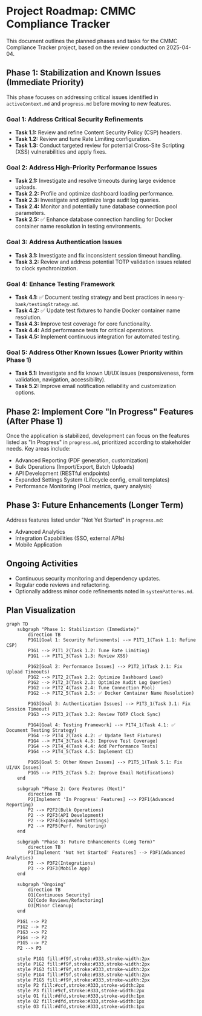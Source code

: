 # Project Roadmap: CMMC Compliance Tracker

This document outlines the planned phases and tasks for the CMMC Compliance Tracker project, based on the review conducted on 2025-04-04.

## Phase 1: Stabilization and Known Issues (Immediate Priority)

This phase focuses on addressing critical issues identified in `activeContext.md` and `progress.md` before moving to new features.

### Goal 1: Address Critical Security Refinements
*   **Task 1.1:** Review and refine Content Security Policy (CSP) headers.
*   **Task 1.2:** Review and tune Rate Limiting configuration.
*   **Task 1.3:** Conduct targeted review for potential Cross-Site Scripting (XSS) vulnerabilities and apply fixes.

### Goal 2: Address High-Priority Performance Issues
*   **Task 2.1:** Investigate and resolve timeouts during large evidence uploads.
*   **Task 2.2:** Profile and optimize dashboard loading performance.
*   **Task 2.3:** Investigate and optimize large audit log queries.
*   **Task 2.4:** Monitor and potentially tune database connection pool parameters.
*   **Task 2.5:** ✅ Enhance database connection handling for Docker container name resolution in testing environments.

### Goal 3: Address Authentication Issues
*   **Task 3.1:** Investigate and fix inconsistent session timeout handling.
*   **Task 3.2:** Review and address potential TOTP validation issues related to clock synchronization.

### Goal 4: Enhance Testing Framework
*   **Task 4.1:** ✅ Document testing strategy and best practices in `memory-bank/testingStrategy.md`.
*   **Task 4.2:** ✅ Update test fixtures to handle Docker container name resolution.
*   **Task 4.3:** Improve test coverage for core functionality.
*   **Task 4.4:** Add performance tests for critical operations.
*   **Task 4.5:** Implement continuous integration for automated testing.

### Goal 5: Address Other Known Issues (Lower Priority within Phase 1)
*   **Task 5.1:** Investigate and fix known UI/UX issues (responsiveness, form validation, navigation, accessibility).
*   **Task 5.2:** Improve email notification reliability and customization options.

## Phase 2: Implement Core "In Progress" Features (After Phase 1)

Once the application is stabilized, development can focus on the features listed as "In Progress" in `progress.md`, prioritized according to stakeholder needs. Key areas include:

*   Advanced Reporting (PDF generation, customization)
*   Bulk Operations (Import/Export, Batch Uploads)
*   API Development (RESTful endpoints)
*   Expanded Settings System (Lifecycle config, email templates)
*   Performance Monitoring (Pool metrics, query analysis)

## Phase 3: Future Enhancements (Longer Term)

Address features listed under "Not Yet Started" in `progress.md`:

*   Advanced Analytics
*   Integration Capabilities (SSO, external APIs)
*   Mobile Application

## Ongoing Activities

*   Continuous security monitoring and dependency updates.
*   Regular code reviews and refactoring.
*   Optionally address minor code refinements noted in `systemPatterns.md`.

## Plan Visualization

```mermaid
graph TD
    subgraph "Phase 1: Stabilization (Immediate)"
        direction TB
        P1G1[Goal 1: Security Refinements] --> P1T1_1(Task 1.1: Refine CSP)
        P1G1 --> P1T1_2(Task 1.2: Tune Rate Limiting)
        P1G1 --> P1T1_3(Task 1.3: Review XSS)

        P1G2[Goal 2: Performance Issues] --> P1T2_1(Task 2.1: Fix Upload Timeouts)
        P1G2 --> P1T2_2(Task 2.2: Optimize Dashboard Load)
        P1G2 --> P1T2_3(Task 2.3: Optimize Audit Log Queries)
        P1G2 --> P1T2_4(Task 2.4: Tune Connection Pool)
        P1G2 --> P1T2_5(Task 2.5: ✅ Docker Container Name Resolution)

        P1G3[Goal 3: Authentication Issues] --> P1T3_1(Task 3.1: Fix Session Timeout)
        P1G3 --> P1T3_2(Task 3.2: Review TOTP Clock Sync)

        P1G4[Goal 4: Testing Framework] --> P1T4_1(Task 4.1: ✅ Document Testing Strategy)
        P1G4 --> P1T4_2(Task 4.2: ✅ Update Test Fixtures)
        P1G4 --> P1T4_3(Task 4.3: Improve Test Coverage)
        P1G4 --> P1T4_4(Task 4.4: Add Performance Tests)
        P1G4 --> P1T4_5(Task 4.5: Implement CI)

        P1G5[Goal 5: Other Known Issues] --> P1T5_1(Task 5.1: Fix UI/UX Issues)
        P1G5 --> P1T5_2(Task 5.2: Improve Email Notifications)
    end

    subgraph "Phase 2: Core Features (Next)"
        direction TB
        P2[Implement 'In Progress' Features] --> P2F1(Advanced Reporting)
        P2 --> P2F2(Bulk Operations)
        P2 --> P2F3(API Development)
        P2 --> P2F4(Expanded Settings)
        P2 --> P2F5(Perf. Monitoring)
    end

    subgraph "Phase 3: Future Enhancements (Long Term)"
        direction TB
        P3[Implement 'Not Yet Started' Features] --> P3F1(Advanced Analytics)
        P3 --> P3F2(Integrations)
        P3 --> P3F3(Mobile App)
    end

    subgraph "Ongoing"
        direction TB
        O1[Continuous Security]
        O2[Code Reviews/Refactoring]
        O3[Minor Cleanup]
    end

    P1G1 --> P2
    P1G2 --> P2
    P1G3 --> P2
    P1G4 --> P2
    P1G5 --> P2
    P2 --> P3

    style P1G1 fill:#f9f,stroke:#333,stroke-width:2px
    style P1G2 fill:#f9f,stroke:#333,stroke-width:2px
    style P1G3 fill:#f9f,stroke:#333,stroke-width:2px
    style P1G4 fill:#f9f,stroke:#333,stroke-width:2px
    style P1G5 fill:#f9f,stroke:#333,stroke-width:2px
    style P2 fill:#ccf,stroke:#333,stroke-width:2px
    style P3 fill:#9cf,stroke:#333,stroke-width:2px
    style O1 fill:#dfd,stroke:#333,stroke-width:1px
    style O2 fill:#dfd,stroke:#333,stroke-width:1px
    style O3 fill:#dfd,stroke:#333,stroke-width:1px